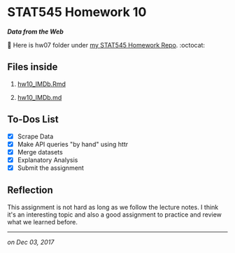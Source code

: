 # STAT545 Homework 10 

_**Data from the Web**_

:round_pushpin: Here is hw07 folder under [my STAT545 Homework Repo](https://github.com/xinmiaow/STAT545-hw-Wang-Xinmiao). :octocat:


## Files inside

1. [hw10_IMDb.Rmd](https://github.com/xinmiaow/STAT545-hw-Wang-Xinmiao/blob/master/hw10/hw10_IMDb.Rmd)

2. [hw10_IMDb.md](https://github.com/xinmiaow/STAT545-hw-Wang-Xinmiao/blob/master/hw10/hw10_IMDb.md)

## To-Dos List

- [X] Scrape Data
- [X] Make API queries "by hand" using httr
- [X] Merge datasets
- [X] Explanatory Analysis
- [X] Submit the assignment

## Reflection

This assignment is not hard as long as we follow the lecture notes. I think it's an interesting topic and also a good assignment to practice and review what we learned before.

***
*on Dec 03, 2017*


